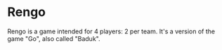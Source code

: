 # Rengo
Rengo is a game intended for 4 players: 2 per team. It's a version of the game "Go", also called "Baduk".
